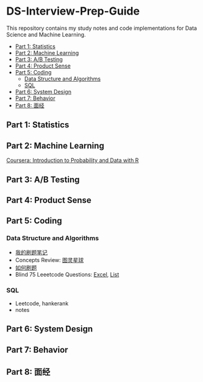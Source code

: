 # DS-Interview-Prep-Guide

This repository contains my study notes and code implementations for Data Science and Machine Learning.

<!-- TOC -->
- [Part 1: Statistics](#part-1-statistics)
- [Part 2: Machine Learning](#part-2-machine-learning)
- [Part 3: A/B Testing](#part-3-ab-testing)
- [Part 4: Product Sense](#part-4-product-sense)
- [Part 5: Coding](#part-5-coding)
  - [Data Structure and Algorithms](#data-structure-and-algorithms)
  - [SQL](#sql)
- [Part 6: System Design](#part-6-system-design)
- [Part 7: Behavior](#part-7-behavior)
- [Part 8: 面经](#part-8-面经)
<!-- /TOC -->


## Part 1: Statistics


## Part 2: Machine Learning

[Coursera: Introduction to Probability and Data with R](https://www.coursera.org/learn/probability-intro)


## Part 3: A/B Testing


## Part 4: Product Sense


## Part 5: Coding

### Data Structure and Algorithms
- [我的刷题笔记](Leetcode_notes/Leetcode问题目录.md)
- Concepts Review: [图灵星球](https://turingplanet.org/category/computer-science-%e7%bc%96%e7%a8%8b%e5%9f%ba%e7%a1%80/%e6%95%b0%e6%8d%ae%e7%bb%93%e6%9e%84%e5%92%8c%e7%ae%97%e6%b3%95/)
- [如何刷题](https://www.1point3acres.com/bbs/thread-746561-1-1.html)
- Blind 75 Leeetcode Questions:
  [Excel](https://docs.google.com/spreadsheets/d/1A2PaQKcdwO_lwxz9bAnxXnIQayCouZP6d-ENrBz_NXc/edit?pli=1&gid=0#gid=0),
  [List](https://leetcode.com/discuss/post/460599/blind-75-leetcode-questions-by-krishnade-9xev/)


### SQL
- Leetcode, hankerank
- notes

## Part 6: System Design


## Part 7: Behavior


## Part 8: 面经



